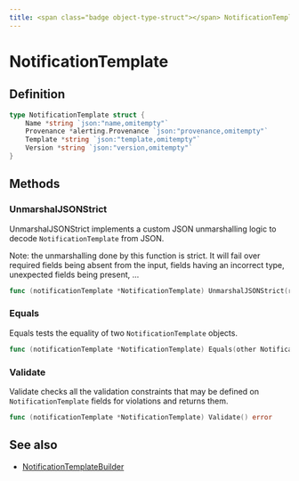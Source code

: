 ```yaml
---
title: <span class="badge object-type-struct"></span> NotificationTemplate
---
```

# <span class="badge object-type-struct"></span> NotificationTemplate

## Definition

```go
type NotificationTemplate struct {
    Name *string `json:"name,omitempty"`
    Provenance *alerting.Provenance `json:"provenance,omitempty"`
    Template *string `json:"template,omitempty"`
    Version *string `json:"version,omitempty"`
}
```
## Methods

### <span class="badge object-method"></span> UnmarshalJSONStrict

UnmarshalJSONStrict implements a custom JSON unmarshalling logic to decode `NotificationTemplate` from JSON.

Note: the unmarshalling done by this function is strict. It will fail over required fields being absent from the input, fields having an incorrect type, unexpected fields being present, …

```go
func (notificationTemplate *NotificationTemplate) UnmarshalJSONStrict(raw []byte) error
```

### <span class="badge object-method"></span> Equals

Equals tests the equality of two `NotificationTemplate` objects.

```go
func (notificationTemplate *NotificationTemplate) Equals(other NotificationTemplate) bool
```

### <span class="badge object-method"></span> Validate

Validate checks all the validation constraints that may be defined on `NotificationTemplate` fields for violations and returns them.

```go
func (notificationTemplate *NotificationTemplate) Validate() error
```

## See also

 * <span class="badge builder"></span> [NotificationTemplateBuilder](./builder-NotificationTemplateBuilder.md)
